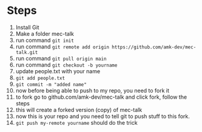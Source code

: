 # Steps

1. Install Git
2. Make a folder mec-talk
3. run command `git init`
4. run command `git remote add origin https://github.com/amk-dev/mec-talk.git`
5. run command `git pull origin main`
6. run command `git checkout -b yourname`
7. update people.txt with your name
8. `git add people.txt`
9. `git commit -m "added name"`
10. now before being able to push to my repo, you need to fork it
11. to fork go to github.com/amk-dev/mec-talk and click fork, follow the steps
12. this will create a forked version (copy) of mec-talk
13. now this is your repo and you need to tell git to push stuff to this fork.
14. `git push my-remote yourname` should do the trick
